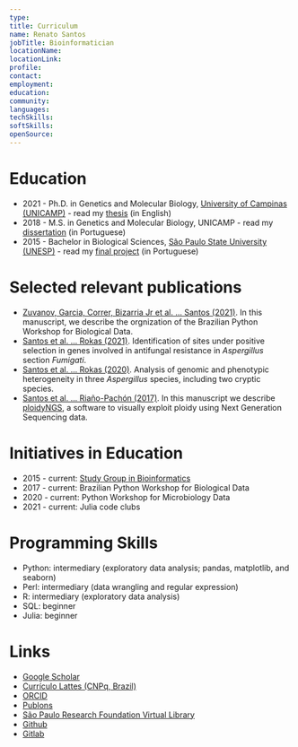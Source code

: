 ```yaml
---
type:
title: Curriculum
name: Renato Santos
jobTitle: Bioinformatician
locationName:
locationLink:
profile:
contact:
employment:
education:
community:
languages:
techSkills:
softSkills:
openSource:
---
```


# Education

 * 2021 - Ph.D. in Genetics and Molecular Biology, [University of Campinas (UNICAMP)](https://www.ib.unicamp.br/) - read my [thesis]() (in English)
 * 2018 - M.S. in Genetics and Molecular Biology, UNICAMP - read my [dissertation](pdf/dissertation/296898430.pdf) (in Portuguese)
 * 2015 - Bachelor in Biological Sciences, [São Paulo State University (UNESP)](https://www.rc.unesp.br/) - read my [final project](pdf/tcc/000775487.pdf) (in Portuguese)

# Selected relevant publications

 * [Zuvanov, Garcia, Correr, Bizarria Jr et al. ... Santos (2021)](https://journals.plos.org/ploscompbiol/article?id=10.1371/journal.pcbi.1009534). In this manuscript, we describe the orgnization of the Brazilian Python Workshop for Biological Data.
 * [Santos et al. ... Rokas (2021)](https://www.frontiersin.org/articles/10.3389/ffunb.2021.723051/full). Identification of sites under positive selection in genes involved in antifungal resistance in _Aspergillus_ section _Fumigati_.
 * [Santos et al. ... Rokas (2020)](https://www.frontiersin.org/articles/10.3389/fgene.2020.00459/full). Analysis of genomic and phenotypic heterogeneity in three _Aspergillus_ species, including two cryptic species.
 * [Santos et al. ... Riaño-Pachón (2017)](https://academic.oup.com/bioinformatics/article/33/16/2575/3104472). In this manuscript we describe [ploidyNGS](https://github.com/diriano/ploidyNGS), a software to visually exploit ploidy using Next Generation Sequencing data.

# Initiatives in Education

 * 2015 - current: [Study Group in Bioinformatics](https://www.instagram.com/bioinfomcca/)
 * 2017 - current: Brazilian Python Workshop for Biological Data
 * 2020 - current: Python Workshop for Microbiology Data
 * 2021 - current: Julia code clubs

# Programming Skills

 * Python: intermediary (exploratory data analysis; pandas, matplotlib, and seaborn)
 * Perl: intermediary (data wrangling and regular expression)
 * R: intermediary (exploratory data analysis)
 * SQL: beginner
 * Julia: beginner

# Links

 * [Google Scholar](https://scholar.google.com.br/citations?user=22CKgnIAAAAJ)
 * [Currículo Lattes (CNPq, Brazil)](http://lattes.cnpq.br/3339727232509001)
 * [ORCID](https://orcid.org/0000-0003-0826-5479)
 * [Publons](https://publons.com/researcher/1343305/renato-augusto-correa-dos-santos/)
 * [São Paulo Research Foundation Virtual Library](https://bv.fapesp.br/en/pesquisador/164909/renato-augusto-correa-dos-santos/)
 * [Github](https://github.com/SantosRAC)
 * [Gitlab](https://gitlab.com/SantosRAC)